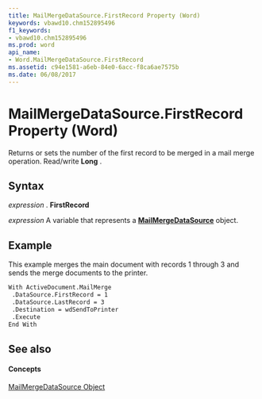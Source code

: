 ```yaml
---
title: MailMergeDataSource.FirstRecord Property (Word)
keywords: vbawd10.chm152895496
f1_keywords:
- vbawd10.chm152895496
ms.prod: word
api_name:
- Word.MailMergeDataSource.FirstRecord
ms.assetid: c94e1581-a6eb-84e0-6acc-f8ca6ae7575b
ms.date: 06/08/2017
---
```



# MailMergeDataSource.FirstRecord Property (Word)

Returns or sets the number of the first record to be merged in a mail merge operation. Read/write  **Long** .


## Syntax

 _expression_ . **FirstRecord**

 _expression_ A variable that represents a **[MailMergeDataSource](Word.MailMergeDataSource.md)** object.


## Example

This example merges the main document with records 1 through 3 and sends the merge documents to the printer.


```vb
With ActiveDocument.MailMerge 
 .DataSource.FirstRecord = 1 
 .DataSource.LastRecord = 3 
 .Destination = wdSendToPrinter 
 .Execute 
End With
```


## See also


#### Concepts


[MailMergeDataSource Object](Word.MailMergeDataSource.md)

